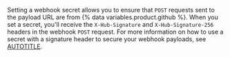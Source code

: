 Setting a webhook secret allows you to ensure that `POST` requests sent to the payload URL are from {% data variables.product.github %}. When you set a secret, you'll receive the `X-Hub-Signature` and `X-Hub-Signature-256` headers in the webhook `POST` request. For more information on how to use a secret with a signature header to secure your webhook payloads, see [AUTOTITLE](/webhooks-and-events/webhooks/securing-your-webhooks).
